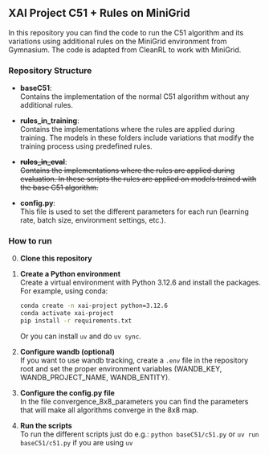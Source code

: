 ## XAI Project C51 + Rules on MiniGrid

In this repository you can find the code to run the C51 algorithm and its variations using additional rules on the MiniGrid environment from Gymnasium. The code is adapted from CleanRL to work with MiniGrid.

### Repository Structure

- **baseC51**:  
  Contains the implementation of the normal C51 algorithm without any additional rules.

- **rules_in_training**:  
  Contains the implementations where the rules are applied during training. The models in these folders include variations that modify the training process using predefined rules.

- ~~**rules_in_eval**~~:  
  ~~Contains the implementations where the rules are applied during evaluation. In these scripts the rules are applied on models trained with the base C51 algorithm.~~

- **config.py**:  
  This file is used to set the different parameters for each run (learning rate, batch size, environment settings, etc.).

### How to run

0. **Clone this repository**

1. **Create a Python environment**  
   Create a virtual environment with Python 3.12.6 and install the packages. For example, using conda:
   ```bash
   conda create -n xai-project python=3.12.6
   conda activate xai-project
   pip install -r requirements.txt
   ```

   Or you can install `uv` and do `uv sync`.
2. **Configure wandb (optional)** \
   If you want to use wandb tracking, create a `.env` file in the repository root and set the proper environment variables (WANDB_KEY, WANDB_PROJECT_NAME, WANDB_ENTITY).

3. **Configure the config.py file** \
   In the file convergence_8x8_parameters you can find the parameters that will make all algorithms converge in the 8x8 map.

4. **Run the scripts** \
   To run the different scripts just do e.g.: ```python baseC51/c51.py``` or ```uv run baseC51/c51.py``` if you are using `uv` 
